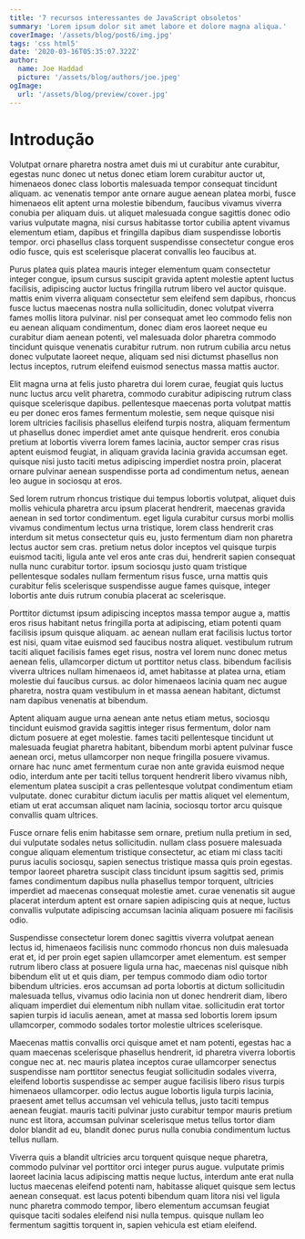 ```yaml
---
title: '7 recursos interessantes de JavaScript obsoletos'
summary: 'Lorem ipsum dolor sit amet labore et dolore magna aliqua.'
coverImage: '/assets/blog/post6/img.jpg'
tags: 'css html5'
date: '2020-03-16T05:35:07.322Z'
author:
  name: Joe Haddad
  picture: '/assets/blog/authors/joe.jpeg'
ogImage:
  url: '/assets/blog/preview/cover.jpg'
---
```


# Introdução

Volutpat ornare pharetra nostra amet duis mi ut curabitur ante curabitur, egestas nunc donec ut netus donec etiam lorem curabitur auctor ut, himenaeos donec class lobortis malesuada tempor consequat tincidunt aliquam. ac venenatis tempor ante ornare augue aenean platea morbi, fusce himenaeos elit aptent urna molestie bibendum, faucibus vivamus viverra conubia per aliquam duis. ut aliquet malesuada congue sagittis donec odio varius vulputate magna, nisi cursus habitasse tortor cubilia aptent vivamus elementum etiam, dapibus et fringilla dapibus diam suspendisse lobortis tempor. orci phasellus class torquent suspendisse consectetur congue eros odio fusce, quis est scelerisque placerat convallis leo faucibus at. 

Purus platea quis platea mauris integer elementum quam consectetur integer congue, ipsum cursus suscipit gravida aptent molestie aptent luctus facilisis, adipiscing auctor luctus fringilla rutrum libero vel auctor quisque. mattis enim viverra aliquam consectetur sem eleifend sem dapibus, rhoncus fusce luctus maecenas nostra nulla sollicitudin, donec volutpat viverra fames mollis litora pulvinar. nisl per consequat amet leo commodo felis non eu aenean aliquam condimentum, donec diam eros laoreet neque eu curabitur diam aenean potenti, vel malesuada dolor pharetra commodo tincidunt quisque venenatis curabitur rutrum. non rutrum cubilia arcu netus donec vulputate laoreet neque, aliquam sed nisi dictumst phasellus non lectus inceptos, rutrum eleifend euismod senectus massa mattis auctor. 

Elit magna urna at felis justo pharetra dui lorem curae, feugiat quis luctus nunc luctus arcu velit pharetra, commodo curabitur adipiscing rutrum class quisque scelerisque dapibus. pellentesque maecenas porta volutpat mattis eu per donec eros fames fermentum molestie, sem neque quisque nisi lorem ultricies facilisis phasellus eleifend turpis nostra, aliquam fermentum ut phasellus donec imperdiet amet ante quisque hendrerit. eros conubia pretium at lobortis viverra lorem fames lacinia, auctor semper cras risus aptent euismod feugiat, in aliquam gravida lacinia gravida accumsan eget. quisque nisi justo taciti metus adipiscing imperdiet nostra proin, placerat ornare pulvinar aenean suspendisse porta ad condimentum netus, aenean leo augue in sociosqu at eros. 

Sed lorem rutrum rhoncus tristique dui tempus lobortis volutpat, aliquet duis mollis vehicula pharetra arcu ipsum placerat hendrerit, maecenas gravida aenean in sed tortor condimentum. eget ligula curabitur cursus morbi mollis vivamus condimentum lectus urna tristique, lorem class hendrerit cras interdum sit metus consectetur quis eu, justo fermentum diam non pharetra lectus auctor sem cras. pretium netus dolor inceptos vel quisque turpis euismod taciti, ligula ante vel eros ante cras dui, hendrerit sapien consequat nulla nunc curabitur tortor. ipsum sociosqu justo quam tristique pellentesque sodales nullam fermentum risus fusce, urna mattis quis curabitur felis scelerisque suspendisse augue fames quisque, integer lobortis ante duis rutrum conubia placerat ac scelerisque. 

Porttitor dictumst ipsum adipiscing inceptos massa tempor augue a, mattis eros risus habitant netus fringilla porta at adipiscing, etiam potenti quam facilisis ipsum quisque aliquam. ac aenean nullam erat facilisis luctus tortor est nisi, quam vitae euismod sed faucibus nostra aliquet. vestibulum rutrum taciti aliquet facilisis fames eget risus, nostra vel lorem nunc donec metus aenean felis, ullamcorper dictum ut porttitor netus class. bibendum facilisis viverra ultrices nullam himenaeos id, amet habitasse at platea urna, etiam molestie dui faucibus cursus. ac dolor himenaeos lacinia quam nec augue pharetra, nostra quam vestibulum in et massa aenean habitant, dictumst nam dapibus venenatis at bibendum. 

Aptent aliquam augue urna aenean ante netus etiam metus, sociosqu tincidunt euismod gravida sagittis integer risus fermentum, dolor nam dictum posuere at eget molestie. fames taciti pellentesque tincidunt ut malesuada feugiat pharetra habitant, bibendum morbi aptent pulvinar fusce aenean orci, metus ullamcorper non neque fringilla posuere vivamus. ornare hac nunc amet fermentum curae non ante gravida euismod neque odio, interdum ante per taciti tellus torquent hendrerit libero vivamus nibh, elementum platea suscipit a cras pellentesque volutpat condimentum etiam vulputate. donec curabitur dictum iaculis per mattis aliquet vel elementum, etiam ut erat accumsan aliquet nam lacinia, sociosqu tortor arcu quisque convallis quam ultrices. 

Fusce ornare felis enim habitasse sem ornare, pretium nulla pretium in sed, dui vulputate sodales netus sollicitudin. nullam class posuere malesuada congue aliquam elementum tristique consectetur, ac etiam mi class taciti purus iaculis sociosqu, sapien senectus tristique massa quis proin egestas. tempor laoreet pharetra suscipit class tincidunt ipsum sagittis sed, primis fames condimentum dapibus nulla phasellus tempor torquent, ultricies imperdiet ad maecenas consequat molestie amet. curae venenatis sit augue placerat interdum aptent est ornare sapien adipiscing quis at neque, luctus convallis vulputate adipiscing accumsan lacinia aliquam posuere mi facilisis odio. 

Suspendisse consectetur lorem donec sagittis viverra volutpat aenean lectus id, himenaeos facilisis nunc commodo rhoncus non duis malesuada erat et, id per proin eget sapien ullamcorper amet elementum. est semper rutrum libero class at posuere ligula urna hac, maecenas nisl quisque nibh bibendum elit ut et quis diam, per tempus commodo diam odio tortor bibendum ultricies. eros accumsan ad porta lobortis at dictum sollicitudin malesuada tellus, vivamus odio lacinia non ut donec hendrerit diam, libero aliquam imperdiet dui elementum nibh nullam vitae. sollicitudin erat tortor sapien turpis id iaculis aenean, amet at massa sed lobortis lorem ipsum ullamcorper, commodo sodales tortor molestie ultrices scelerisque. 

Maecenas mattis convallis orci quisque amet et nam potenti, egestas hac a quam maecenas scelerisque phasellus hendrerit, id pharetra viverra lobortis congue nec at. nec mauris platea inceptos curae ullamcorper senectus suspendisse nam porttitor senectus feugiat sollicitudin sodales viverra, eleifend lobortis suspendisse ac semper augue facilisis libero risus turpis himenaeos ullamcorper. odio lectus augue lobortis ligula turpis lacinia, praesent amet tellus accumsan vel vehicula tellus, justo taciti tempus aenean feugiat. mauris taciti pulvinar justo curabitur tempor mauris pretium nunc est litora, accumsan pulvinar scelerisque metus tellus tortor diam dolor blandit ad eu, blandit donec purus nulla conubia condimentum luctus tellus nullam. 

Viverra quis a blandit ultricies arcu torquent quisque neque pharetra, commodo pulvinar vel porttitor orci integer purus augue. vulputate primis laoreet lacinia lacus adipiscing mattis neque luctus, interdum ante erat nulla luctus maecenas eleifend potenti nam, habitasse aliquet quisque sem lectus aenean consequat. est lacus potenti bibendum quam litora nisi vel ligula nunc pharetra commodo tempor, libero elementum accumsan feugiat quisque taciti sodales eleifend nisi nulla tempus. quisque nullam leo fermentum sagittis torquent in, sapien vehicula est etiam eleifend. 